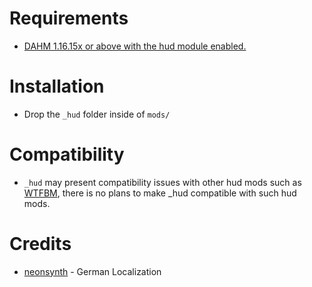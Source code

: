 # Requirements
- [DAHM 1.16.15x or above with the hud module enabled.](https://steamcommunity.com/groups/dahm4pd/discussions/3/490123197956419203/)

# Installation
* Drop the `_hud` folder inside of `mods/`

# Compatibility
* `_hud` may present compatibility issues with other hud mods such as [WTFBM](https://modworkshop.net/mod/19303), there is no plans to make _hud  compatible with such hud mods.

# Credits
* [neonsynth](https://steamcommunity.com/profiles/76561198844370238/) - German Localization
